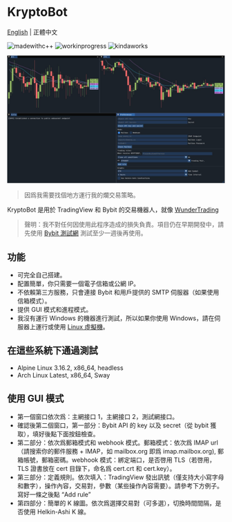 # KryptoBot
[English](https://github.com/Nootm/KryptoBot) | 正體中文

![madewithc++](https://img.shields.io/badge/使用-C%2B%2B-informational?style=for-the-badge)
![workinprogress](https://img.shields.io/badge/開發-進行中-critical?style=for-the-badge)
![kindaworks](https://img.shields.io/badge/應該-能用-success?style=for-the-badge)

![Interface](https://raw.githubusercontent.com/Nootm/KryptoBot/master/gui.jpg)

> 因爲我需要找個地方運行我的爛交易策略。

KryptoBot 是用於 TradingView 和 Bybit 的交易機器人，就像 [WunderTrading](https://wundertrading.com/zh)

> 聲明：我不對任何因使用此程序造成的損失負責。項目仍在早期開發中，請先使用 [Bybit 測試網](https://testnet.bybit.com/zh-TW/) 測試至少一週後再使用。

## 功能
- 可完全自己搭建。
- 配置簡單，你只需要一個電子信箱或公網 IP。
- 不依賴第三方服務，只會連接 Bybit 和用戶提供的 SMTP 伺服器（如果使用信箱模式）。
- 提供 GUI 模式和進程模式。
- 我沒有運行 Windows 的機器進行測試，所以如果你使用 Windows，請在伺服器上運行或使用 [Linux 虛擬機](https://forum.gamer.com.tw/C.php?bsn=8897&snA=90925)。

## 在這些系統下通過測試
- Alpine Linux 3.16.2, x86_64, headless
- Arch Linux Latest, x86_64, Sway

## 使用 GUI 模式
- 第一個窗口依次爲：主網接口 1，主網接口 2，測試網接口。
- 確認後第二個窗口，第一部分：Bybit API 的 key 以及 secret（從 bybit 獲取），填好後點下面按鈕檢查。
- 第二部分：依次爲郵箱模式和 webhook 模式。郵箱模式：依次爲 IMAP url（請搜索你的郵件服務 + IMAP，如 mailbox.org 即爲 imap.mailbox.org), 郵箱帳號，郵箱密碼。webhook 模式：綁定端口，是否啓用 TLS（若啓用，TLS 證書放在 cert 目錄下，命名爲 cert.crt 和 cert.key）。
- 第三部分：定義規則。依次填入：TradingView 發出訊號（僅支持大小寫字母和數字），操作內容，交易對，參數（某些操作內容需要）。請參考下方例子。寫好一條之後點 “Add rule”
- 第四部分：簡單的 K 線圖。依次爲選擇交易對（可多選），切換時間間隔，是否使用 Helkin-Ashi K 線。
